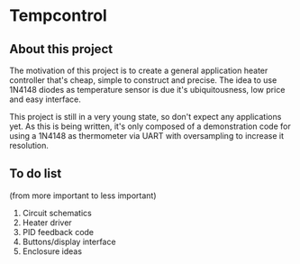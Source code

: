# Tempcontrol

## About this project

The motivation of this project is to create a general application heater controller that's cheap, simple to construct and precise. The idea to use 1N4148 diodes as temperature sensor is due it's ubiquitousness, low price and easy interface.

This project is still in a very young state, so don't expect any applications yet. As this is being written, it's only composed of a demonstration code for using a 1N4148 as thermometer via UART with oversampling to increase it resolution.

## To do list

(from more important to less important)

1. Circuit schematics
2. Heater driver
3. PID feedback code
4. Buttons/display interface
5. Enclosure ideas
